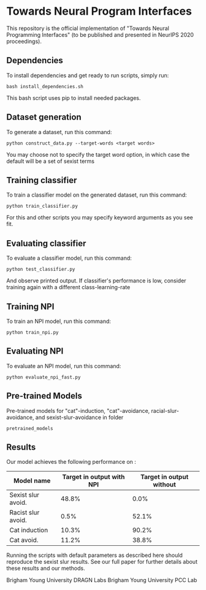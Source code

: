 # Towards Neural Program Interfaces

This repository is the official implementation of "Towards Neural Programming Interfaces" (to be published and presented in NeurIPS 2020 proceedings). 

## Dependencies

To install dependencies and get ready to run scripts, simply run:

```setup
bash install_dependencies.sh
```
This bash script uses pip to install needed packages.

## Dataset generation

To generate a dataset, run this command:

```data
python construct_data.py --target-words <target words>
```
You may choose not to specify the target word option, in which case the default will be a set of sexist terms

## Training classifier

To train a classifier model on the generated dataset, run this command:

```classifier
python train_classifier.py
```
For this and other scripts you may specify keyword arguments as you see fit.

## Evaluating classifier

To evaluate a classifier model, run this command:

```evaluate
python test_classifier.py
```
And observe printed output. If classifier's performance is low, consider training again with a different class-learning-rate

## Training NPI

To train an NPI model, run this command:

```train
python train_npi.py
```

## Evaluating NPI

To evaluate an NPI model, run this command:

```classifier
python evaluate_npi_fast.py
```

## Pre-trained Models

Pre-trained models for "cat"-induction, "cat"-avoidance, racial-slur-avoidance, and sexist-slur-avoidance in folder

```pretrained
pretrained_models
```

## Results

Our model achieves the following performance on :


| Model name         | Target in output with NPI  | Target in output without |
| ------------------ |--------------------------- | ------------------------ |
| Sexist slur avoid. |          48.8%             |           0.0%           |
| Racist slur avoid. |           0.5%             |          52.1%           |
| Cat induction      |          10.3%             |          90.2%           |
| Cat avoid.         |          11.2%             |          38.8%           |

Running the scripts with default parameters as described here should reproduce the sexist slur results.
See our full paper for further details about these results and our methods.


Brigham Young University DRAGN Labs
Brigham Young University PCC Lab
